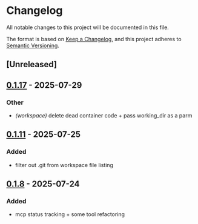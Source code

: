 # Changelog

All notable changes to this project will be documented in this file.

The format is based on [Keep a Changelog](https://keepachangelog.com/en/1.0.0/),
and this project adheres to [Semantic Versioning](https://semver.org/spec/v2.0.0.html).

## [Unreleased]

## [0.1.17](https://github.com/BrendanGraham14/steer/compare/steer-workspace-v0.1.16...steer-workspace-v0.1.17) - 2025-07-29

### Other

- *(workspace)* delete dead container code + pass working_dir as a parm

## [0.1.11](https://github.com/BrendanGraham14/steer/compare/steer-workspace-v0.1.10...steer-workspace-v0.1.11) - 2025-07-25

### Added

- filter out .git from workspace file listing

## [0.1.8](https://github.com/BrendanGraham14/steer/compare/steer-workspace-v0.1.7...steer-workspace-v0.1.8) - 2025-07-24

### Added

- mcp status tracking + some tool refactoring
